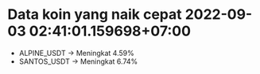 # Data koin yang naik cepat 2022-09-03 02:41:01.159698+07:00

* ALPINE_USDT -> Meningkat 4.59%
* SANTOS_USDT -> Meningkat 6.74%
